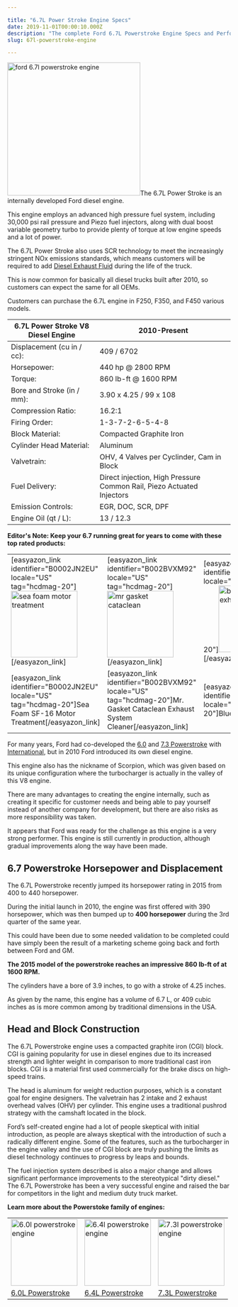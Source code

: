 ```yaml
---

title: "6.7L Power Stroke Engine Specs"
date: 2019-11-01T00:00:10.000Z
description: "The complete Ford 6.7L Powerstroke Engine Specs and Performance Parts guide is here. See what we discovered about this 400hp turbocharged 'scorpion'."
slug: 67l-powerstroke-engine

---
```


<img class="alignright size-medium wp-image-352" src="http://www.hcdmag.com/wp-content/uploads/ford_67l_powerstroke_engine-300x300.jpg" alt="ford 6.7l powerstroke engine" width="300" height="300">The 6.7L Power Stroke is an internally developed Ford diesel engine.

This engine employs an advanced high pressure fuel system, including 30,000 psi rail pressure and Piezo fuel injectors, along with dual boost variable geometry turbo to provide plenty of torque at low engine speeds and a lot of power.

The 6.7L Power Stroke also uses SCR technology to meet the increasingly stringent NOx emissions standards, which means customers will be required to add <a title="DEF" href="http://exhaustsystemsguide.com/diesel-exhaust-fluid/" target="_blank" rel="noopener noreferrer">Diesel Exhaust Fluid</a> during the life of the truck.

This is now common for basically all diesel trucks built after 2010, so customers can expect the same for all OEMs.

Customers can purchase the 6.7L engine in F250, F350, and F450 various models.
<table class="specsleft">
<thead>
<tr>
<th>6.7L Power Stroke V8 Diesel Engine</th>
<th>2010-Present</th>
</tr>
</thead>
<tbody>
<tr>
<td>Displacement (cu in / cc):</td>
<td>409 / 6702</td>
</tr>
<tr>
<td>Horsepower:</td>
<td>440 hp @ 2800 RPM</td>
</tr>
<tr>
<td>Torque:</td>
<td>860 lb-ft @ 1600 RPM</td>
</tr>
<tr>
<td>Bore and Stroke (in / mm):</td>
<td>3.90 x 4.25 / 99 x 108</td>
</tr>
<tr>
<td>Compression Ratio:</td>
<td>16.2:1</td>
</tr>
<tr>
<td>Firing Order:</td>
<td>1-3-7-2-6-5-4-8</td>
</tr>
<tr>
<td>Block Material:</td>
<td>Compacted Graphite Iron</td>
</tr>
<tr>
<td>Cylinder Head Material:</td>
<td>Aluminum</td>
</tr>
<tr>
<td>Valvetrain:</td>
<td>OHV, 4 Valves per Cyclinder, Cam in Block</td>
</tr>
<tr>
<td>Fuel Delivery:</td>
<td>Direct injection, High Pressure Common Rail, Piezo Actuated Injectors</td>
</tr>
<tr>
<td>Emission Controls:</td>
<td>EGR, DOC, SCR, DPF</td>
</tr>
<tr>
<td>Engine Oil (qt / L):</td>
<td>13 / 12.3</td>
</tr>
</tbody>
</table>
<strong>Editor's Note: Keep your 6.7 running great for years to come with these top rated products:</strong>
<table>
<tbody>
<tr>
<td>[easyazon_link identifier="B0002JN2EU" locale="US" tag="hcdmag-20"]<img class="aligncenter size-thumbnail wp-image-1275" src="http://www.hcdmag.com/wp-content/uploads/sea_foam_motor_treatment-150x150.jpg" alt="sea foam motor treatment" width="150" height="150">[/easyazon_link]</td>
<td>[easyazon_link identifier="B002BVXM92" locale="US" tag="hcdmag-20"]<img class="aligncenter size-thumbnail wp-image-2593" src="http://www.hcdmag.com/wp-content/uploads/mr_gasket_cataclean-150x150.jpg" alt="mr gasket cataclean" width="150" height="150">[/easyazon_link]</td>
<td>[easyazon_link identifier="B004O80QP8" locale="US" tag="hcdmag-20"]<img class="aligncenter size-thumbnail wp-image-2595" src="http://www.hcdmag.com/wp-content/uploads/bluedef_diesel_exhaust_fluid-150x150.jpg" alt="bluedef diesel exhaust fluid" width="150" height="150">[/easyazon_link]</td>
</tr>
<tr>
<td>[easyazon_link identifier="B0002JN2EU" locale="US" tag="hcdmag-20"]Sea Foam SF-16 Motor Treatment[/easyazon_link]</td>
<td>[easyazon_link identifier="B002BVXM92" locale="US" tag="hcdmag-20"]Mr. Gasket Cataclean Exhaust System Cleaner[/easyazon_link]</td>
<td>[easyazon_link identifier="B004O80QP8" locale="US" tag="hcdmag-20"]BlueDEF[/easyazon_link]</td>
</tr>
</tbody>
</table>
For many years, Ford had co-developed the <a href="http://www.hcdmag.com/60l-powerstroke-engine/">6.0</a> and <a href="http://www.hcdmag.com/73l-powerstroke-engine/">7.3 Powerstroke</a> with <a href="http://www.internationaltrucks.com/" target="_blank" rel="noopener noreferrer">International</a>, but in 2010 Ford introduced its own diesel engine.

This engine also has the nickname of Scorpion, which was given based on its unique configuration where the turbocharger is actually in the valley of this V8 engine.

There are many advantages to creating the engine internally, such as creating it specific for customer needs and being able to pay yourself instead of another company for development, but there are also risks as more responsibility was taken.

It appears that Ford was ready for the challenge as this engine is a very strong performer. This engine is still currently in production, although gradual improvements along the way have been made.
<h2>6.7 Powerstroke Horsepower and Displacement</h2>
The 6.7L Powerstroke recently jumped its horsepower rating in 2015 from 400 to 440 horsepower.

During the initial launch in 2010, the engine was first offered with 390 horsepower, which was then bumped up to <strong>400 horsepower</strong> during the 3rd quarter of the same year.

This could have been due to some needed validation to be completed could have simply been the result of a marketing scheme going back and forth between Ford and GM.

<strong>The 2015 model of the powerstroke reaches an impressive 860 lb-ft of at 1600 RPM.</strong>

The cylinders have a bore of 3.9 inches, to go with a stroke of 4.25 inches.

As given by the name, this engine has a volume of 6.7 L, or 409 cubic inches as is more common among by traditional dimensions in the USA.
<h2>Head and Block Construction</h2>
The 6.7L Powerstroke engine uses a compacted graphite iron (CGI) block. CGI is gaining popularity for use in diesel engines due to its increased strength and lighter weight in comparison to more traditional cast iron blocks. CGI is a material first used commercially for the brake discs on high-speed trains.

The head is aluminum for weight reduction purposes, which is a constant goal for engine designers. The valvetrain has 2 intake and 2 exhaust overhead valves (OHV) per cylinder. This engine uses a traditional pushrod strategy with the camshaft located in the block.

Ford’s self-created engine had a lot of people skeptical with initial introduction, as people are always skeptical with the introduction of such a radically different engine. Some of the features, such as the turbocharger in the engine valley and the use of CGI block are truly pushing the limits as diesel technology continues to progress by leaps and bounds.

The fuel injection system described is also a major change and allows significant performance improvements to the stereotypical "dirty diesel." The 6.7L Powerstroke has been a very successful engine and raised the bar for competitors in the light and medium duty truck market.

<strong>Learn more about the Powerstoke family of engines:</strong>
<table style="width: 100%;">
<tbody>
<tr>
<td><a href="http://www.hcdmag.com/60l-powerstroke-engine/"><img class="aligncenter size-thumbnail wp-image-725" src="http://www.hcdmag.com/wp-content/uploads/60l_powerstroke_engine-150x150.jpg" alt="6.0l powerstroke engine" width="150" height="150"></a></td>
<td><a href="http://www.hcdmag.com/64l-powerstroke-engine/"><img class="aligncenter size-thumbnail wp-image-539" src="http://www.hcdmag.com/wp-content/uploads/64l_powerstroke_engine-150x150.jpg" alt="6.4l powerstroke engine" width="150" height="150"></a></td>
<td><a href="http://www.hcdmag.com/73l-powerstroke-engine/"><img class="aligncenter size-thumbnail wp-image-2479" src="http://www.hcdmag.com/wp-content/uploads/73l_powerstroke_engine-150x150.jpg" alt="7.3l powerstroke engine" width="150" height="150"></a></td>
</tr>
<tr>
<td><a title="6.0L Powerstroke Engine" href="http://www.hcdmag.com/60l-powerstroke-engine/">6.0L Powerstroke</a></td>
<td><a href="http://www.hcdmag.com/64l-powerstroke-engine/">6.4L Powerstroke</a></td>
<td><a title="7.3L Powerstroke Engine" href="http://www.hcdmag.com/73l-powerstroke-engine/">7.3L Powerstroke</a></td>
</tr>
</tbody>
</table>
